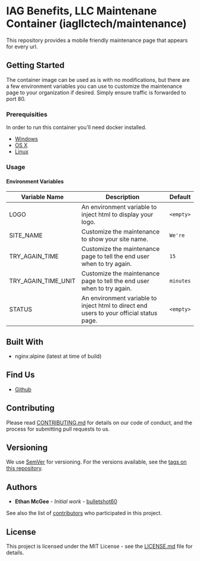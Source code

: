 # IAG Benefits, LLC Maintenane Container (iagllctech/maintenance)

This repository provides a mobile friendly maintenance page that appears for every url.

## Getting Started

The container image can be used as is with no modifications, but there are a few environment variables you can use to customize the maintenance page to your organization if desired.  Simply ensure traffic is forwarded to port 80.

### Prerequisities

In order to run this container you'll need docker installed.

* [Windows](https://docs.docker.com/windows/started)
* [OS X](https://docs.docker.com/mac/started/)
* [Linux](https://docs.docker.com/linux/started/)

### Usage

#### Environment Variables

| Variable Name | Description | Default |
| --- | --- | --- |
| LOGO | An environment variable to inject html to display your logo. | `<empty>` |
| SITE_NAME | Customize the maintenance to show your site name. | `We're` |
| TRY_AGAIN_TIME | Customize the maintenance page to tell the end user when to try again. | `15` |
| TRY_AGAIN_TIME_UNIT | Customize the maintenance page to tell the end user when to try again. | `minutes` |
| STATUS | An environment variable to inject html to direct end users to your official status page. | `<empty>` |

## Built With

* nginx:alpine (latest at time of build)

## Find Us

* [Github](https://github.com/iagtech/maintenance-page)

## Contributing

Please read [CONTRIBUTING.md](CONTRIBUTING.md) for details on our code of conduct, and the process for submitting pull requests to us.

## Versioning

We use [SemVer](http://semver.org/) for versioning. For the versions available, see the [tags on this repository](https://github.com/iagtech/maintenance-page/tags). 

## Authors

* **Ethan McGee** - *Initial work* - [bulletshot60](https://github.com/bulletshot60)

See also the list of [contributors](https://github.com/iagtech/maintenance-page/contributors) who participated in this project.

## License

This project is licensed under the MIT License - see the [LICENSE.md](LICENSE.md) file for details.
